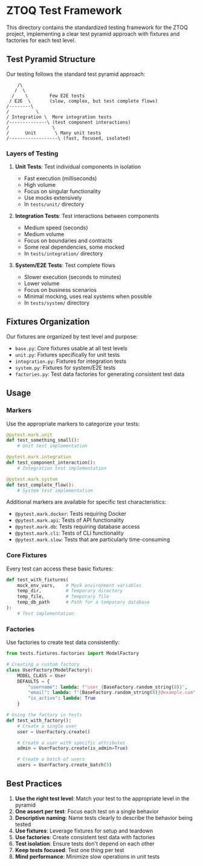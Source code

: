 # ZTOQ Test Framework

This directory contains the standardized testing framework for the ZTOQ project, implementing a clear test pyramid approach with fixtures and factories for each test level.

## Test Pyramid Structure

Our testing follows the standard test pyramid approach:

```
    /\
   /  \
  /    \        Few E2E tests
 / E2E  \       (slow, complex, but test complete flows)
/--------\
/          \
/ Integration \  More integration tests
/--------------\ (test component interactions)
/                \
/      Unit       \ Many unit tests
/------------------\ (fast, focused, isolated)
```

### Layers of Testing

1. **Unit Tests**: Test individual components in isolation
   - Fast execution (milliseconds)
   - High volume
   - Focus on singular functionality
   - Use mocks extensively
   - In `tests/unit/` directory

2. **Integration Tests**: Test interactions between components
   - Medium speed (seconds)
   - Medium volume
   - Focus on boundaries and contracts
   - Some real dependencies, some mocked
   - In `tests/integration/` directory

3. **System/E2E Tests**: Test complete flows
   - Slower execution (seconds to minutes)
   - Lower volume
   - Focus on business scenarios
   - Minimal mocking, uses real systems when possible
   - In `tests/system/` directory

## Fixtures Organization

Our fixtures are organized by test level and purpose:

- `base.py`: Core fixtures usable at all test levels
- `unit.py`: Fixtures specifically for unit tests
- `integration.py`: Fixtures for integration tests
- `system.py`: Fixtures for system/E2E tests
- `factories.py`: Test data factories for generating consistent test data

## Usage

### Markers

Use the appropriate markers to categorize your tests:

```python
@pytest.mark.unit
def test_something_small():
    # Unit test implementation

@pytest.mark.integration
def test_component_interaction():
    # Integration test implementation

@pytest.mark.system
def test_complete_flow():
    # System test implementation
```

Additional markers are available for specific test characteristics:
- `@pytest.mark.docker`: Tests requiring Docker
- `@pytest.mark.api`: Tests of API functionality
- `@pytest.mark.db`: Tests requiring database access
- `@pytest.mark.cli`: Tests of CLI functionality
- `@pytest.mark.slow`: Tests that are particularly time-consuming

### Core Fixtures

Every test can access these basic fixtures:

```python
def test_with_fixtures(
    mock_env_vars,    # Mock environment variables
    temp_dir,         # Temporary directory
    temp_file,        # Temporary file
    temp_db_path      # Path for a temporary database
):
    # Test implementation
```

### Factories

Use factories to create test data consistently:

```python
from tests.fixtures.factories import ModelFactory

# Creating a custom factory
class UserFactory(ModelFactory):
    MODEL_CLASS = User
    DEFAULTS = {
        "username": lambda: f"user_{BaseFactory.random_string(8)}",
        "email": lambda: f"{BaseFactory.random_string(8)}@example.com",
        "is_active": lambda: True
    }

# Using the factory in tests
def test_with_factory():
    # Create a single user
    user = UserFactory.create()

    # Create a user with specific attributes
    admin = UserFactory.create(is_admin=True)

    # Create a batch of users
    users = UserFactory.create_batch(5)
```

## Best Practices

1. **Use the right test level**: Match your test to the appropriate level in the pyramid
2. **One assert per test**: Focus each test on a single behavior
3. **Descriptive naming**: Name tests clearly to describe the behavior being tested
4. **Use fixtures**: Leverage fixtures for setup and teardown
5. **Use factories**: Create consistent test data with factories
6. **Test isolation**: Ensure tests don't depend on each other
7. **Keep tests focused**: Test one thing per test
8. **Mind performance**: Minimize slow operations in unit tests
